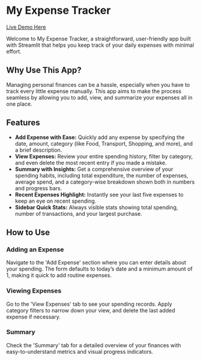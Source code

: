 # My Expense Tracker

[Live Demo Here](https://newproject-4eutxnz9txbyg8xhiu8ihq.streamlit.app/)

Welcome to My Expense Tracker, a straightforward, user-friendly app built with Streamlit that helps you keep track of your daily expenses with minimal effort.

## Why Use This App?

Managing personal finances can be a hassle, especially when you have to track every little expense manually. This app aims to make the process seamless by allowing you to add, view, and summarize your expenses all in one place.

## Features

- **Add Expense with Ease:** Quickly add any expense by specifying the date, amount, category (like Food, Transport, Shopping, and more), and a brief description.
- **View Expenses:** Review your entire spending history, filter by category, and even delete the most recent entry if you made a mistake.
- **Summary with Insights:** Get a comprehensive overview of your spending habits, including total expenditure, the number of expenses, average spend, and a category-wise breakdown shown both in numbers and progress bars.
- **Recent Expenses Highlight:** Instantly see your last five expenses to keep an eye on recent spending.
- **Sidebar Quick Stats:** Always visible stats showing total spending, number of transactions, and your largest purchase.

## How to Use

### Adding an Expense
Navigate to the 'Add Expense' section where you can enter details about your spending. The form defaults to today’s date and a minimum amount of 1, making it quick to add routine expenses.

### Viewing Expenses
Go to the 'View Expenses' tab to see your spending records. Apply category filters to narrow down your view, and delete the last added expense if necessary.

### Summary
Check the 'Summary' tab for a detailed overview of your finances with easy-to-understand metrics and visual progress indicators.
